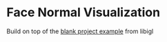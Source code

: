 # Face Normal Visualization 

Build on top of the [blank project example](https://github.com/libigl/libigl-example-project) from libigl 

